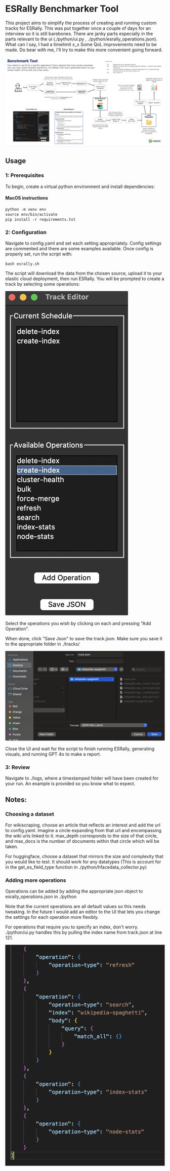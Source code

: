# ESRally Benchmarker Tool

This project aims to simplify the process of creating and running custom tracks for ESRally. 
This was put together once a couple of days for an interview so it is still barebones.
There are janky parts especially in the parts relevant to the ui (./python/ui.py , ./python/esrally_operations.json). What can I say, I had a timelimit x_x
Some QoL improvements  need to be made. Do bear with me, I'll try to make this more convenient going forward.

![Flow](./flow.png)

## Usage

### 1: Prerequisites
To begin, create a virtual python environment and install dependencies:

#### MacOS instructions
```
python -m venv env
source env/bin/activate
pip install -r requirements.txt
```

### 2: Configuration

Navigate to config.yaml and set each setting appropriately. 
Config settings are commented and there are some examples available.
Once config is properly set, run the script with:

```
bash esrally.sh
```

The script will download the data from the chosen source, upload it to your elastic cloud deployment, then run ESRally.
You will be prompted to create a track by selecting some operations:

![UI](./ui.png)

Select the operations you wish by clicking on each and pressing "Add Operation".

When done, click "Save Json" to save the track.json. Make sure you save it to the appropriate folder in ./tracks/

![ui_save](./ui_save.png)

Close the UI and wait for the script to finish running ESRally, generating visuals, and running GPT 4o to make a report.

### 3: Review

Navigate to ./logs, where a timestamped folder will have been created for your run. An example is provided so you know what to expect.

## Notes:

### Choosing a dataset

For wikiscraping, choose an article that reflects an interest and add the url to config.yaml. 
Imagine a circle expanding from that url and encompassing the wiki urls linked to it. 
max_depth corresponds to the size of that circle, and max_docs is the number of documents within that circle which will be taken. 

For huggingface, choose a dataset that mirrors the size and complexity that you would like to test.
It should work for any datatypes (This is account for in the get_es_field_type function in ./python/hfacedata_collector.py)

### Adding more operations

Operations can be added by adding the appropriate json object to esrally_operations.json in ./python

Note that the current operations are all default values so this needs tweaking. 
In the future I would add an editor to the UI that lets you change the settings for each operation more flexibly. 

For operations that require you to specify an index, don't worry. ./python/ui.py handles this by pulling the index name from track.json at line 121.

![ops](./ops.png)
